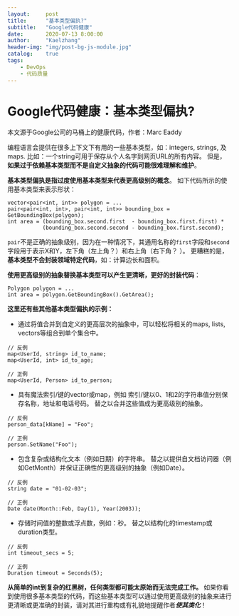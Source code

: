 ```yaml
---
layout:     post
title:      "基本类型偏执?"
subtitle:   "Google代码健康"
date:       2020-07-13 8:00:00
author:     "Kaelzhang"
header-img: "img/post-bg-js-module.jpg"
catalog:    true
tags:
    - DevOps
    - 代码质量
---
```


# Google代码健康：基本类型偏执?

本文源于Google公司的马桶上的健康代码，作者：Marc Eaddy

编程语言会提供在很多上下文下有用的一些基本类型，如：integers, strings, 及maps. 比如：一个string可用于保存从个人名字到网页URL的所有内容。 但是，**如果过于依赖基本类型而不是自定义抽象的代码可能很难理解和维护**。

**基本类型偏执是指过度使用基本类型来代表更高级别的概念**。 如下代码所示的使用基本类型来表示形状：

```
vector<pair<int, int>> polygon = ...
pair<pair<int, int>, pair<int, int>> bounding_box = GetBoundingBox(polygon);
int area = (bounding_box.second.first  - bounding_box.first.first) *
           (bounding_box.second.second - bounding_box.first.second);
```

`pair`不是正确的抽象级别，因为在一种情况下，其通用名称的`first`字段和`second`字段用于表示X和Y，左下角（左上角？）和右上角（右下角？ ）。 更糟糕的是，**基本类型不会封装领域特定代码**，如：计算边长和面积。

**使用更高级别的抽象替换基本类型可以产生更清晰，更好的封装代码**：

```
Polygon polygon = ...
int area = polygon.GetBoundingBox().GetArea();
```

**这里还有些其他基本类型偏执的示例：**

* 通过将值合并到自定义的更高层次的抽象中，可以轻松将相关的maps, lists, vectors等组合到单个集合中。

```
// 反例
map<UserId, string> id_to_name;
map<UserId, int> id_to_age;
```


```
// 正例
map<UserId, Person> id_to_person;
```

* 具有魔法索引/键的vector或map，例如 索引/键以0、1和2的字符串值分别保存名称，地址和电话号码。 替之以合并这些值成为更高级别的抽象。

```
// 反例
person_data[kName] = "Foo";
```


```
// 正例
person.SetName("Foo");
```

* 包含复杂或结构化文本（例如日期）的字符串。 替之以提供自文档访问器（例如GetMonth）并保证正确性的更高级别的抽象（例如Date）。

```
// 反例
string date = "01-02-03";
```


```
// 正例
Date date(Month::Feb, Day(1), Year(2003));
```

* 存储时间值的整数或浮点数，例如：秒。 替之以结构化的timestamp或duration类型。

```
// 反例
int timeout_secs = 5;
```

```
// 正例
Duration timeout = Seconds(5);
```

**从简单的int到复杂的红黑树，任何类型都可能太原始而无法完成工作。** 如果你看到使用很多基本类型的代码，而这些基本类型可以通过使用更高级别的抽象来进行更清晰或更准确的封装，请对其进行重构或有礼貌地提醒作者***使其类化***！


